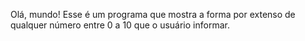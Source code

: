 Olá, mundo! Esse é um programa que mostra a forma por extenso de qualquer número entre 0 a 10 que o usuário informar.